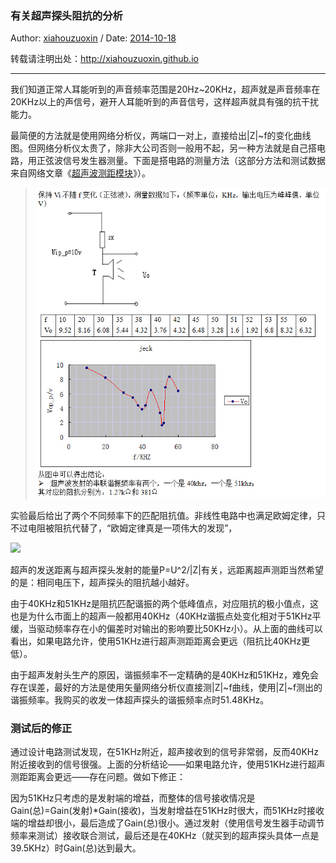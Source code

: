 <!---title:有关超声探头阻抗的分析-->
<!---keywords:传感器,电路-->
<!---date:old-->

### 有关超声探头阻抗的分析

Author: [xiahouzuoxin](http://xiahouzuoxin.github.io) / Date: [2014-10-18](http://xiahouzuoxin.github.io/notes/Archives.html)

转载请注明出处：<http://xiahouzuoxin.github.io>

-----------------------------------

我们知道正常人耳能听到的声音频率范围是20Hz~20KHz，超声就是声音频率在20KHz以上的声信号，避开人耳能听到的声音信号，这样超声就具有强的抗干扰能力。

最简便的方法就是使用网络分析仪，两端口一对上，直接给出|Z|~f的变化曲线图。但网络分析仪太贵了，除非大公司否则一般用不起，另一种方法就是自己搭电路，用正弦波信号发生器测量。下面是搭电路的测量方法（这部分方法和测试数据来自网络文章《[超声波测距模块](http://www.docin.com/p-329355873.html)》）。

> ![Ultrasound]

实验最后给出了两个不同频率下的匹配阻抗值。非线性电路中也满足欧姆定律，只不过电阻被阻抗代替了，“欧姆定律真是一项伟大的发现”，

<img src="http://www.forkosh.com/mathtex.cgi? \Small |Z|=\frac{U_o}I=\frac{U_{i}-U_R}I">

超声的发送距离与超声探头发射的能量P=U^2/|Z|有关，远距离超声测距当然希望的是：相同电压下，超声探头的阻抗越小越好。

由于40KHz和51KHz是阻抗匹配谐振的两个低峰值点，对应阻抗的极小值点，这也是为什么市面上的超声一般都用40KHz（40KHz谐振点处变化相对于51KHz平缓，当驱动频率存在小的偏差时对输出的影响要比50KHz小）。从上面的曲线可以看出，如果电路允许，使用51KHz进行超声测距距离会更远（阻抗比40KHz更低）。

由于超声发射头生产的原因，谐振频率不一定精确的是40KHz和51KHz，难免会存在误差，最好的方法是使用矢量网络分析仪直接测|Z|~f曲线，使用|Z|~f测出的谐振频率。我购买的收发一体超声探头的谐振频率点时51.48KHz。

### 测试后的修正

通过设计电路测试发现，在51KHz附近，超声接收到的信号非常弱，反而40KHz附近接收到的信号很强。上面的分析结论——如果电路允许，使用51KHz进行超声测距距离会更远——存在问题。做如下修正：

因为51KHz只考虑的是发射端的增益，而整体的信号接收情况是Gain(总)=Gain(发射)*Gain(接收)，当发射增益在51KHz时很大，而51KHz时接收端的增益却很小，最后造成了Gain(总)很小。通过发射（使用信号发生器手动调节频率来测试）接收联合测试，最后还是在40KHz（就买到的超声探头具体一点是39.5KHz）时Gain(总)达到最大。

[Ultrasound]:../images/有关超声探头阻抗的分析/Ultrasound.jpg




